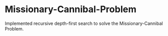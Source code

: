 # Missionary-Cannibal-Problem

Implemented recursive depth-first search to solve the Missionary-Cannibal Problem.
